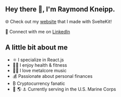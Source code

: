 ## Hey there 👋, I'm Raymond Kneipp.

🌐 Check out my [website](https://raymondkneipp.com) that I made with SvelteKit!

🤝 Connect with me on [LinkedIn](https://www.linkedin.com/in/raymondkneipp/)

## A little bit about me

- ⚛ I specialize in React.js
- 💪🏼 I enjoy health & fitness
- 🤘🏼 I love metalcore music
- 💰 Passionate about personal finances
- ₿ Cryptocurrency fanatic
- 🦅 🌎 ⚓️ Currently serving in the U.S. Marine Corps
